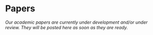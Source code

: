 # Papers

<!-- add your text! -->

_Our academic papers are currently under development and/or under review. They will be posted here as soon as they are ready._
